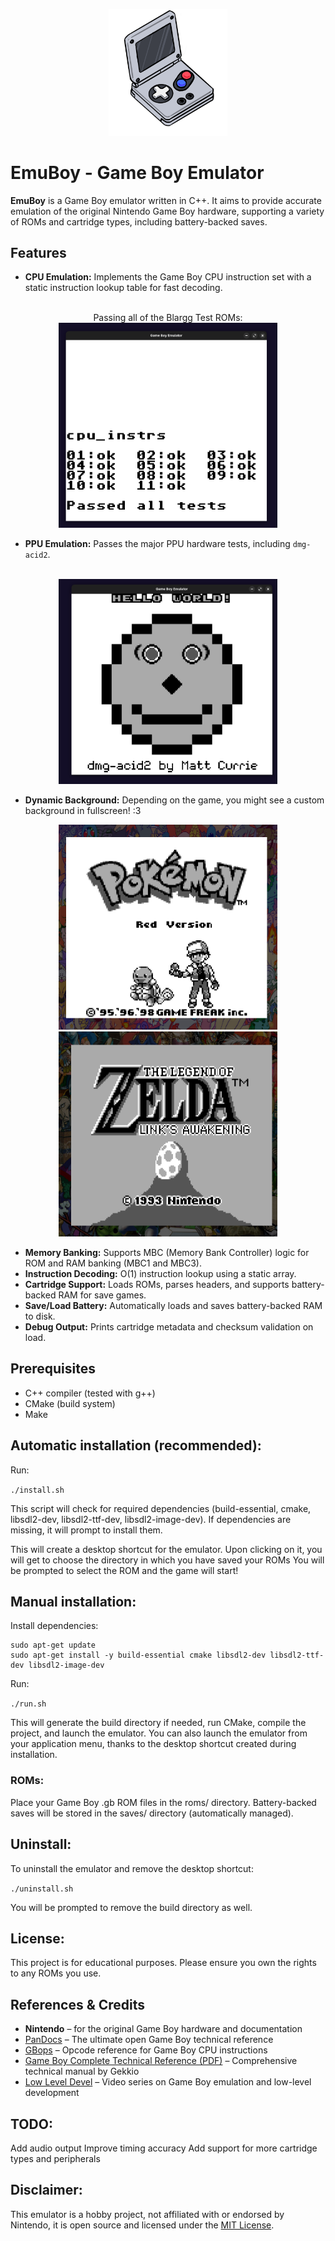 <p align="center">
  <img src="images/icon.png" alt="EmuBoy Logo" width="190"/>
  <br>
  <b><span style="font-size:2em;"></span></b>
</p>



# EmuBoy - Game Boy Emulator


**EmuBoy** is a Game Boy emulator written in C++. It aims to provide accurate emulation of the original Nintendo Game Boy hardware, supporting a variety of ROMs and cartridge types, including battery-backed saves.

## Features

- **CPU Emulation:** Implements the Game Boy CPU instruction set with a static instruction lookup table for fast decoding.  
<p align="center">
   <br>Passing all of the Blargg Test ROMs:
  <br><img src="images/cpu.png" alt="Blargg CPU Test - All Passed" width="350"/>
</p>

- **PPU Emulation:** Passes the major PPU hardware tests, including `dmg-acid2`.
<p align="center">
  <br><img src="images/ppu.png" alt="PPU Test - dmg-acid2" width="350"/>
</p>

- **Dynamic Background:** Depending on the game, you might see a custom background in fullscreen! :3

<p align="center">
  <img src="images/background_1.png" alt="Dynamic Background 1" width="350"/>
  <img src="images/background_2.png" alt="Dynamic Background 2" width="350"/>
</p>

- **Memory Banking:** Supports MBC (Memory Bank Controller) logic for ROM and RAM banking (MBC1 and MBC3).
- **Instruction Decoding:** O(1) instruction lookup using a static array.
- **Cartridge Support:** Loads ROMs, parses headers, and supports battery-backed RAM for save games.
- **Save/Load Battery:** Automatically loads and saves battery-backed RAM to disk.
- **Debug Output:** Prints cartridge metadata and checksum validation on load.

## Prerequisites

- C++ compiler (tested with g++)
- CMake (build system)
- Make

## Automatic installation (recommended):

Run:

```./install.sh```

This script will check for required dependencies (build-essential, cmake, libsdl2-dev, libsdl2-ttf-dev, libsdl2-image-dev).
If dependencies are missing, it will prompt to install them.

This will create a desktop shortcut for the emulator.
Upon clicking on it, you will get to choose the directory in which you have saved your ROMs
You will be prompted to select the ROM and the game will start!

## Manual installation:

Install dependencies:

```
sudo apt-get update
sudo apt-get install -y build-essential cmake libsdl2-dev libsdl2-ttf-dev libsdl2-image-dev
```
Run:

```./run.sh```

This will generate the build directory if needed, run CMake, compile the project, and launch the emulator.
You can also launch the emulator from your application menu, thanks to the desktop shortcut created during installation.

### ROMs:

Place your Game Boy .gb ROM files in the roms/ directory.
Battery-backed saves will be stored in the saves/ directory (automatically managed).


## Uninstall:
To uninstall the emulator and remove the desktop shortcut:

```./uninstall.sh```

You will be prompted to remove the build directory as well.


## License:
This project is for educational purposes.
Please ensure you own the rights to any ROMs you use.


## References & Credits
- **Nintendo** – for the original Game Boy hardware and documentation
- [PanDocs](https://gbdev.io/pandocs/About.html) – The ultimate open Game Boy technical reference
- [GBops](https://izik1.github.io/gbops/) – Opcode reference for Game Boy CPU instructions
- [Game Boy Complete Technical Reference (PDF)](https://gekkio.fi/files/gb-docs/gbctr.pdf) – Comprehensive technical manual by Gekkio
- [Low Level Devel](https://www.youtube.com/@lowleveldevel1712) – Video series on Game Boy emulation and low-level development


## TODO:
Add audio output
Improve timing accuracy
Add support for more cartridge types and peripherals


## Disclaimer:
This emulator is a hobby project, not affiliated with or endorsed by Nintendo, it is open source and licensed under the [MIT License](LICENSE.md).
